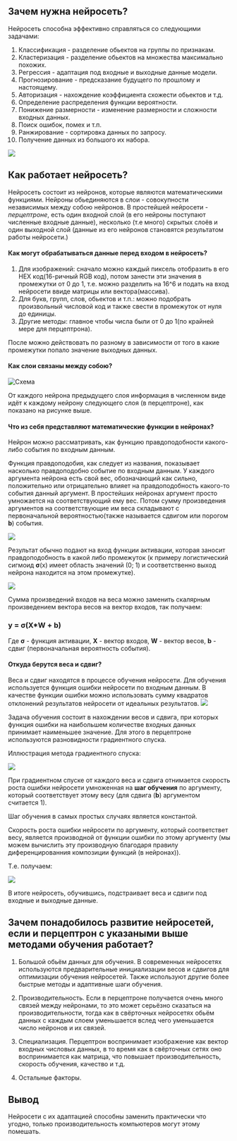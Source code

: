 ## Зачем нужна нейросеть?
Нейросеть способна эффективно справляться со следующими задачами:
1. Классификация - разделение обьектов на группы по признакам.
2. Кластеризация - разделение обьектов на множества максимально похожих.
3. Регрессия - адаптация под входные и выходные данные модели.
4. Прогнозирование - предсказание будущего по прошлому и настоящему.
5. Авторизация - нахождение коэффициента схожести обьектов и т.д.
6. Определение распределения функции вероятности.
7. Понижение размерности - изменение размерности и сложности входных данных.
8. Поиск ошибок, помех и т.п.
9. Ранжирование - сортировка данных по запросу.
10. Получение данных из большого их набора.

![](https://ejudge.179.ru/tasks/python/2022b/images/ai/ai5.png)

## Как работает нейросеть?
Нейросеть состоит из нейронов, которые являются математическими функциями.
Нейроны обьединяются в слои - совокупности независимых между собою нейронов.
В простейшей нейросети - *перцептроне*, есть один входной слой (в его нейроны поступают численные входные данные), несколько (т.е много) скрытых слоёв и один выходной слой (данные из его нейронов становятся результатом работы нейросети.)

#### Как могут обрабатываться данные перед входом в нейросеть?
1. Для изображений: сначало можно каждый пиксель отобразить в его HEX код(16-ричный RGB код), потом занести эти значения в промежутки от 0 до 1, т.е. можно разделить на 16^6 и подать на вход нейросети ввиде матрицы или вектора(массива).
2. Для букв, групп, слов, обьектов и т.п.: можно подобрать произвольный числовой код и также свести в промежуток от нуля до единицы.
3. Другие методы: главное чтобы числа были от 0 до 1(по крайней мере для перцептрона).

После можно действовать по разному в зависимости от того в какие промежутки попало значение выходных данных.
#### Как слои связаны между собою?
![Схема](https://proproprogs.ru/htm/neural_network/files/struktura-i-princip-raboty-polnosvyaznyh-neyronnyh-setey.files/image001.png "Схема")

От каждого нейрона предыдущего слоя информация в численном виде идёт к каждому нейрону следующего слоя (в перцептроне), как показано на рисунке выше.
#### Что из себя представляют математические функции в нейронах?
Нейрон можно рассматривать, как функцию правдоподобности какого-либо события по входным данным.

Функция правдоподобия, как следует из названия, показывает насколько правдоподобно событие по входным данным.
У каждого аргумента нейрона есть свой вес, обозначающий как сильно, положительно или отрицательно влияет на правдоподобность какого-то события данный аргумент. В простейших нейронах аргумент просто умножается на соответствующий ему вес. Потом сумму произведения аргументов на соответствующие им веса складывают с первоначальной вероятностью(также называется сдвигом или порогом **b**) события.

![](https://habrastorage.org/files/b64/d4c/138/b64d4c138872468bb77eb5b1d9badc1b.png)

Результат обычно подают на вход функции активации, которая заносит правдоподобность в какой либо промежуток (к примеру логистический сигмоид **σ**(x) имеет область значений (0; 1) и соответственно выход нейрона находится на этом промежутке).

![](https://encrypted-tbn0.gstatic.com/images?q=tbn:ANd9GcSjmpWSzKqaSAm0xziqZJfmJUP-KKCTmOWceA&s)

Сумма произведений входов на веса можно заменить скалярным произведением вектора весов на вектор входов, так получаем:
### y = σ(X*W + b)
Где **σ** - функция активации, **X** - вектор входов, **W** - вектор весов, **b** - сдвиг (первоначальная вероятность события).
#### Откуда берутся веса и сдвиг?
Веса и сдвиг находятся в процессе обучения нейросети.
Для обучения используется функция ошибки нейросети по входным данным.
В качестве функции ошибки можно использовать сумму квадратов отклонений результатов нейросети от идеальных результатов.
![](https://excel2.ru/sites/default/files/styles/mymedium_320/public/regress-50.png?itok=yl0Nu0Hv)

Задача обучения состоит в нахождении весов и сдвига, при которых функция ошибки на наибольшем количестве входных данных принимает наименьшее значение. Для этого в перцептроне используются разновидности градиентного спуска.

Иллюстрация метода градиентного спуска:

![](https://encrypted-tbn0.gstatic.com/images?q=tbn:ANd9GcS4MmSaphHAXil0GUtUJfTSBkejf_hbF6wkxA&s)

При градиентном спуске от каждого веса и сдвига отнимается скорость роста ошибки нейросети умноженная на **шаг обучения** по аргументу, который соответствует этому весу (для сдвига (**b**) аргументом считается 1).

Шаг обучения в самых простых случаях является константой.

Скорость роста ошибки нейросети по аргументу, который соответствет весу, является производной от функции ошибки по этому аргументу (мы можем вычислить эту производную благодаря правилу диференцированния композиции функций (в нейронах)).

Т.е. получаем:

![](https://habrastorage.org/getpro/habr/upload_files/044/2cd/ff8/0442cdff8984295f9347a5e209900206.png)

В итоге нейросеть, обучившись, подстраивает веса и сдвиги под входные и выходные данные.
## Зачем понадобилось развитие нейросетей, если и перцептрон с указаными выше методами обучения работает?
1. Большой обьём данных для обучения. В современных нейросетях используются предварительные инициализации весов и сдвигов для оптимизации обучения нейросетей. Также используют другие более быстрые методы и адаптивные шаги обучения.

2. Производительность. Если в перцептроне получается очень много связей между нейронами, то это может серьёзно сказаться на производительности, тогда как в свёрточных нейросетях обьём данных с каждым слоем уменьшается вслед чего уменьшается число нейронов и их связей.

3. Специализация. Перцептрон воспринимает изображение как вектор входных числовых данных, в то время как в свёрточных сетях оно воспринимается как матрица, что повышает производительность, скорость обучения, качество и т.д.

4. Остальные факторы.

## Вывод
Нейросети с их адаптацией способны заменить практически что угодно, только производительность компьютеров могут этому помешать.
